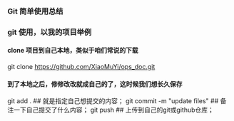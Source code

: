 ### Git 简单使用总结

### git 使用，以我的项目举例
#### clone 项目到自己本地，类似于咱们常说的下载
git clone https://github.com/XiaoMuYi/ops_doc.git

#### 到了本地之后，修修改改就成自己的了，这时候我们想长久保存
git add .                     ## 就是指定自己想提交的内容；
git commit -m "update files"  ## 备注一下自己提交了什么内容；
git push                      ## 上传到自己的git或github仓库；

